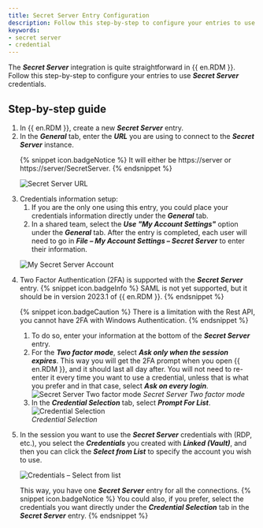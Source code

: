 ```yaml
---
title: Secret Server Entry Configuration
description: Follow this step-by-step to configure your entries to use Secret Server credentials in Remote Desktop Manager.
keywords:
- secret server
- credential
---
```

The ***Secret Server*** integration is quite straightforward in {{ en.RDM }}. Follow this step-by-step to configure your entries to use ***Secret Server*** credentials. 

## Step-by-step guide 

<ol>
  <li>In {{ en.RDM }}, create a new <b><i>Secret Server</i></b> entry.</li>
  <li>In the <b><i>General</i></b> tab, enter the <b><i>URL</i></b> you are using to connect to the <b><i>Secret Server</i></b> instance.</li>

{% snippet icon.badgeNotice %} 
It will either be https<area>://server or https<area>://server/SecretServer. 
{% endsnippet %}
 
![Secret Server URL](/img/en/kb/KB5021.png) 

  <li>Credentials information setup:  
    <ol>
      <li>If you are the only one using this entry, you could place your credentials information directly under the <b><i>General</i></b> tab.</li>
      <li>In a shared team, select the <b><i>Use "My Account Settings"</i></b> option under the <b><i>General</i></b> tab. After the entry is completed, each user will need to go in <b><i>File – My Account Settings – Secret Server</i></b> to enter their information.</li>
    </ol>
  </li>

![My Secret Server Account](/img/en/kb/KB4027.png) 
  <li>Two Factor Authentication (2FA) is supported with the <b><i>Secret Server</i></b> entry. 
{% snippet icon.badgeInfo %} 
SAML is not yet supported, but it should be in version 2023.1 of {{ en.RDM }}. 
{% endsnippet %}
 
{% snippet icon.badgeCaution %} 
There is a limitation with the Rest API, you cannot have 2FA with Windows Authentication. 
{% endsnippet %}
    <ol>
      <li>To do so, enter your information at the bottom of the <b><i>Secret Server</i></b> entry. </li>
      <li>For the <b><i>Two factor mode</i></b>, select <b><i>Ask only when the session expires</i></b>. This way you will get the 2FA prompt when you open {{ en.RDM }}, and it should last all day after. You will not need to re-enter it every time you want to use a credential, unless that is what you prefer and in that case, select <b><i>Ask on every login</i></b>. </li>
<img src="/img/en/kb/KB4062.png" alt="Secret Server Two factor mode">
<i>Secret Server Two factor mode</i> 
      <li>In the <b><i>Credential Selection</i></b> tab, select <b><i>Prompt For List</i></b>. </li>
<img src="/img/en/kb/KB4028.png" alt="Credential Selection">  
<i>Credential Selection</i> 
    </ol>
  </li>
  <li>In the session you want to use the <b><i>Secret Server</i></b> credentials with (RDP, etc.), you select the <b><i>Credentials</i></b> you created with <b><i>Linked (Vault)</i></b>, and then you can click the <b><i>Select from List</i></b> to specify the account you wish to use. </li>

![Credentials – Select from list](/img/en/kb/KB4059.png) 

This way, you have one ***Secret Server*** entry for all the connections. 
{% snippet icon.badgeNotice %} 
You could also, if you prefer, select the credentials you want directly under the ***Credential Selection*** tab in the ***Secret Server*** entry. 
{% endsnippet %}
 </ol>

